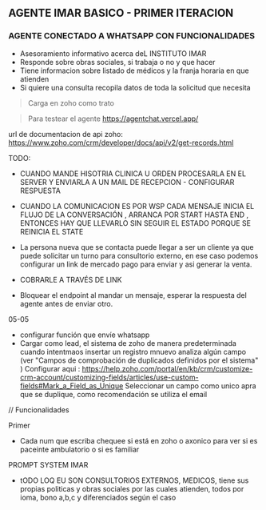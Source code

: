 ## AGENTE IMAR BASICO - PRIMER ITERACION

### AGENTE CONECTADO A WHATSAPP CON FUNCIONALIDADES

- Asesoramiento informativo acerca deL INSTITUTO IMAR
- Responde sobre obras sociales, si trabaja o no y que hacer
- Tiene informacion sobre listado de médicos y la franja horaria en que atienden
- Si quiere una consulta recopila datos de toda la solicitud que necesita 
> Carga en zoho como trato


> Para testear el agente
https://agentchat.vercel.app/

url de documentacion de api zoho:
https://www.zoho.com/crm/developer/docs/api/v2/get-records.html 


TODO:

- CUANDO MANDE HISOTRIA CLINICA U ORDEN PROCESARLA EN EL SERVER Y ENVIARLA A UN MAIL DE RECEPCION - CONFIGURAR RESPUESTA

- CUANDO LA COMUNICACION ES POR WSP CADA MENSAJE INICIA EL FLUJO DE LA CONVERSACIÓN , ARRANCA POR START HASTA END , ENTONCES HAY QUE LLEVARLO SIN SEGUIR EL ESTADO PORQUE SE REINICIA EL STATE

- La persona nueva que se contacta puede llegar a ser un cliente ya que puede solicitar un turno para consultorio externo, en ese caso podemos configurar un link de mercado pago para enviar y asi generar la venta.
- COBRARLE A TRAVÉS DE LINK

-  Bloquear el endpoint al mandar un mensaje, esperar la respuesta del agente antes de enviar otro.

05-05
- configurar función que envíe whatsapp
- Cargar como lead, el sistema de zoho de manera predeterminada cuando intentmaos insertar un registro mnuevo analiza algún campo (ver  "Campos de comprobación de duplicados definidos por el sistema" ) 
Configurar aqui : https://help.zoho.com/portal/en/kb/crm/customize-crm-account/customizing-fields/articles/use-custom-fields#Mark_a_Field_as_Unique
Seleccionar un campo como unico apra que se duplique, como recomendación se utiliza el email


// Funcionalidades

Primer 

- Cada num que escriba chequee si está en zoho o axonico para ver si es paceinte ambulatorio o si es familiar




PROMPT SYSTEM IMAR

- tODO LOQ EU SON CONSULTORIOS EXTERNOS, MEDICOS, tiene sus propias politicas y obras sociales por las cuales atienden, todos por ioma, bono a,b,c y diferenciados según el caso